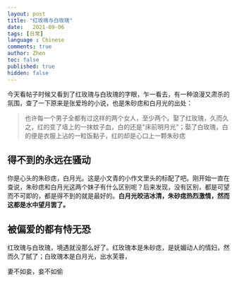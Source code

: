 ```yaml
---
layout: post
title: "红玫瑰与白玫瑰"
date:   2021-09-06
tags: [日常]
language : Chinese
comments: true
author: Zhen
toc: false
published: true
hidden: false
---
```

今天看帖子时候又看到了红玫瑰与白玫瑰的字眼，乍一看去，有一种浪漫又肃杀的氛围，查了一下原来是张爱玲的小说，也是朱砂痣和白月光的出处：

> 也许每一个男子全都有过这样的两个女人，至少两个。娶了红玫瑰，久而久之，红的变了墙上的一抹蚊子血，白的还是"床前明月光"；娶了白玫瑰，白的便是衣服上沾的一粒饭黏子，红的却是心口上一颗朱砂痣

## 得不到的永远在骚动

你是心头的朱砂痣，白月光。这是小文青的小作文里头的标配了吧。刚开始一直在查说，朱砂痣和白月光这两个妹子有什么区别呢？后来发现，没有区别，都是可望而不可即的，都是得不到的就是最好的。**白月光皎洁冰清，朱砂痣热烈激情，然而这都是水中望月罢了。**

## 被偏爱的都有恃无恐

红玫瑰与白玫瑰，境遇就没那么好了。红玫瑰本是朱砂痣，是妩媚动人的情妇，然而久了腻了；白玫瑰本是白月光，出水芙蓉，


妻不如妾，妾不如偷

<!--stackedit_data:
eyJoaXN0b3J5IjpbLTIyODk5OTg1MywxNzc0MDQ3MzkzLC00Nz
IxNDY2MjMsLTYzNjM5MDExLDM4MzIwNjIwNiwtMTE0Mjc5Mjgy
NiwtMTk5NzI3NDQ1OF19
-->